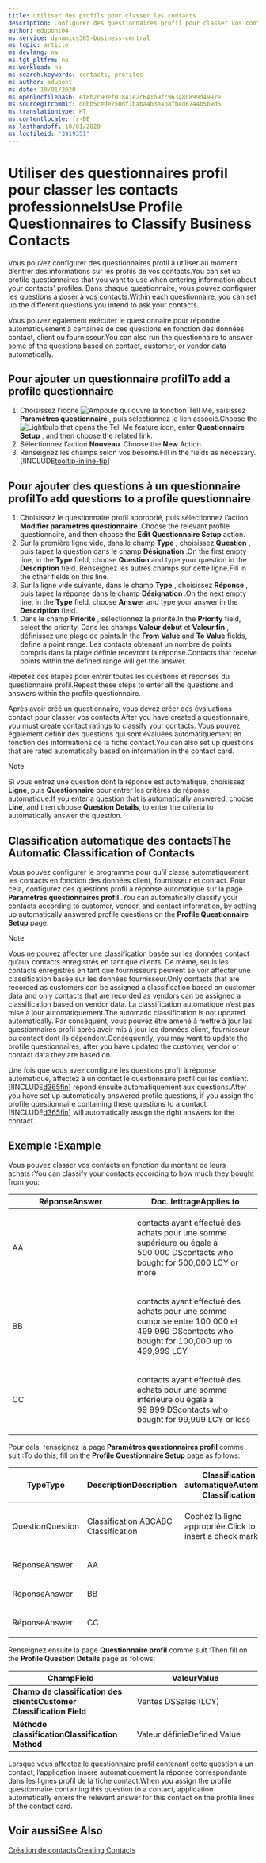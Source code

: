 ```yaml
---
title: Utiliser des profils pour classer les contacts
description: Configurer des questionnaires profil pour classer vos contacts professionnels
author: edupont04
ms.service: dynamics365-business-central
ms.topic: article
ms.devlang: na
ms.tgt_pltfrm: na
ms.workload: na
ms.search.keywords: contacts, profiles
ms.author: edupont
ms.date: 10/01/2020
ms.openlocfilehash: ef8b2c90ef01841e2c641b9fc96348d899d4997e
ms.sourcegitcommit: ddbb5cede750df1baba4b3eab8fbed6744b5b9d6
ms.translationtype: HT
ms.contentlocale: fr-BE
ms.lasthandoff: 10/01/2020
ms.locfileid: "3919351"
---
```

# <a name="use-profile-questionnaires-to-classify-business-contacts"></a><span data-ttu-id="c6d69-103">Utiliser des questionnaires profil pour classer les contacts professionnels</span><span class="sxs-lookup"><span data-stu-id="c6d69-103">Use Profile Questionnaires to Classify Business Contacts</span></span>
<span data-ttu-id="c6d69-104">Vous pouvez configurer des questionnaires profil à utiliser au moment d’entrer des informations sur les profils de vos contacts.</span><span class="sxs-lookup"><span data-stu-id="c6d69-104">You can set up profile questionnaires that you want to use when entering information about your contacts' profiles.</span></span> <span data-ttu-id="c6d69-105">Dans chaque questionnaire, vous pouvez configurer les questions à poser à vos contacts.</span><span class="sxs-lookup"><span data-stu-id="c6d69-105">Within each questionnaire, you can set up the different questions you intend to ask your contacts.</span></span>  

<span data-ttu-id="c6d69-106">Vous pouvez également exécuter le questionnaire pour répondre automatiquement à certaines de ces questions en fonction des données contact, client ou fournisseur.</span><span class="sxs-lookup"><span data-stu-id="c6d69-106">You can also run the questionnaire to answer some of the questions based on contact, customer, or vendor data automatically.</span></span>  

## <a name="to-add-a-profile-questionnaire"></a><span data-ttu-id="c6d69-107">Pour ajouter un questionnaire profil</span><span class="sxs-lookup"><span data-stu-id="c6d69-107">To add a profile questionnaire</span></span>
1.  <span data-ttu-id="c6d69-108">Choisissez l’icône ![Ampoule qui ouvre la fonction Tell Me](media/ui-search/search_small.png "Dites-moi ce que vous voulez faire"), saisissez **Paramètres questionnaire** , puis sélectionnez le lien associé.</span><span class="sxs-lookup"><span data-stu-id="c6d69-108">Choose the ![Lightbulb that opens the Tell Me feature](media/ui-search/search_small.png "Tell me what you want to do") icon, enter **Questionnaire Setup** , and then choose the related link.</span></span>  
2.  <span data-ttu-id="c6d69-109">Sélectionnez l’action **Nouveau** .</span><span class="sxs-lookup"><span data-stu-id="c6d69-109">Choose the **New** Action.</span></span>  
3.  <span data-ttu-id="c6d69-110">Renseignez les champs selon vos besoins.</span><span class="sxs-lookup"><span data-stu-id="c6d69-110">Fill in the fields as necessary.</span></span> [!INCLUDE[tooltip-inline-tip](includes/tooltip-inline-tip_md.md)]  

## <a name="to-add-questions-to-a-profile-questionnaire"></a><span data-ttu-id="c6d69-111">Pour ajouter des questions à un questionnaire profil</span><span class="sxs-lookup"><span data-stu-id="c6d69-111">To add questions to a profile questionnaire</span></span>
1.  <span data-ttu-id="c6d69-112">Choisissez le questionnaire profil approprié, puis sélectionnez l’action **Modifier paramètres questionnaire** .</span><span class="sxs-lookup"><span data-stu-id="c6d69-112">Choose the relevant profile questionnaire, and then choose the **Edit Questionnaire Setup** action.</span></span>  
2.  <span data-ttu-id="c6d69-113">Sur la première ligne vide, dans le champ **Type** , choisissez **Question** , puis tapez la question dans le champ **Désignation** .</span><span class="sxs-lookup"><span data-stu-id="c6d69-113">On the first empty line, in the **Type** field, choose **Question** and type your question in the **Description** field.</span></span> <span data-ttu-id="c6d69-114">Renseignez les autres champs sur cette ligne.</span><span class="sxs-lookup"><span data-stu-id="c6d69-114">Fill in the other fields on this line.</span></span>  
3.  <span data-ttu-id="c6d69-115">Sur la ligne vide suivante, dans le champ **Type** , choisissez **Réponse** , puis tapez la réponse dans le champ **Désignation** .</span><span class="sxs-lookup"><span data-stu-id="c6d69-115">On the next empty line, in the **Type** field, choose **Answer** and type your answer in the **Description** field.</span></span>  
4.  <span data-ttu-id="c6d69-116">Dans le champ **Priorité** , sélectionnez la priorité.</span><span class="sxs-lookup"><span data-stu-id="c6d69-116">In the **Priority** field, select the priority.</span></span> <span data-ttu-id="c6d69-117">Dans les champs **Valeur début** et **Valeur fin** , définissez une plage de points.</span><span class="sxs-lookup"><span data-stu-id="c6d69-117">In the **From Value** and **To Value** fields, define a point range.</span></span> <span data-ttu-id="c6d69-118">Les contacts obtenant un nombre de points compris dans la plage définie recevront la réponse.</span><span class="sxs-lookup"><span data-stu-id="c6d69-118">Contacts that receive points within the defined range will get the answer.</span></span>  

<span data-ttu-id="c6d69-119">Répétez ces étapes pour entrer toutes les questions et réponses du questionnaire profil.</span><span class="sxs-lookup"><span data-stu-id="c6d69-119">Repeat these steps to enter all the questions and answers within the profile questionnaire.</span></span>

<span data-ttu-id="c6d69-120">Après avoir créé un questionnaire, vous devez créer des évaluations contact pour classer vos contacts.</span><span class="sxs-lookup"><span data-stu-id="c6d69-120">After you have created a questionnaire, you must create contact ratings to classify your contacts.</span></span> <span data-ttu-id="c6d69-121">Vous pouvez également définir des questions qui sont évaluées automatiquement en fonction des informations de la fiche contact.</span><span class="sxs-lookup"><span data-stu-id="c6d69-121">You can also set up questions that are rated automatically based on information in the contact card.</span></span>  

> [!NOTE]
> <span data-ttu-id="c6d69-122">Si vous entrez une question dont la réponse est automatique, choisissez <STRONG>Ligne</STRONG>, puis <STRONG>Questionnaire</STRONG> pour entrer les critères de réponse automatique.</span><span class="sxs-lookup"><span data-stu-id="c6d69-122">If you enter a question that is automatically answered, choose <STRONG>Line</STRONG>, and then choose <STRONG>Question Details</STRONG>, to enter the criteria to automatically answer the question.</span></span>

## <a name="the-automatic-classification-of-contacts"></a><span data-ttu-id="c6d69-123">Classification automatique des contacts</span><span class="sxs-lookup"><span data-stu-id="c6d69-123">The Automatic Classification of Contacts</span></span>
<span data-ttu-id="c6d69-124">Vous pouvez configurer le programme pour qu’il classe automatiquement les contacts en fonction des données client, fournisseur et contact. Pour cela, configurez des questions profil à réponse automatique sur la page **Paramètres questionnaires profil** .</span><span class="sxs-lookup"><span data-stu-id="c6d69-124">You can automatically classify your contacts according to customer, vendor, and contact information, by setting up automatically answered profile questions on the **Profile Questionnaire Setup** page.</span></span>  

> [!NOTE]
> <span data-ttu-id="c6d69-125">Vous ne pouvez affecter une classification basée sur les données contact qu’aux contacts enregistrés en tant que clients. De même, seuls les contacts enregistrés en tant que fournisseurs peuvent se voir affecter une classification basée sur les données fournisseur.</span><span class="sxs-lookup"><span data-stu-id="c6d69-125">Only contacts that are recorded as customers can be assigned a classification based on customer data and only contacts that are recorded as vendors can be assigned a classification based on vendor data.</span></span> <span data-ttu-id="c6d69-126">La classification automatique n’est pas mise à jour automatiquement.</span><span class="sxs-lookup"><span data-stu-id="c6d69-126">The automatic classification is not updated automatically.</span></span> <span data-ttu-id="c6d69-127">Par conséquent, vous pouvez être amené à mettre à jour les questionnaires profil après avoir mis à jour les données client, fournisseur ou contact dont ils dépendent.</span><span class="sxs-lookup"><span data-stu-id="c6d69-127">Consequently, you may want to update the profile questionnaires, after you have updated the customer, vendor or contact data they are based on.</span></span>  

<span data-ttu-id="c6d69-128">Une fois que vous avez configuré les questions profil à réponse automatique, affectez à un contact le questionnaire profil qui les contient. [!INCLUDE[d365fin](includes/d365fin_md.md)] répond ensuite automatiquement aux questions.</span><span class="sxs-lookup"><span data-stu-id="c6d69-128">After you have set up automatically answered profile questions, if you assign the profile questionnaire containing these questions to a contact, [!INCLUDE[d365fin](includes/d365fin_md.md)] will automatically assign the right answers for the contact.</span></span>  

## <a name="example"></a><span data-ttu-id="c6d69-129">Exemple :</span><span class="sxs-lookup"><span data-stu-id="c6d69-129">Example</span></span>
<span data-ttu-id="c6d69-130">Vous pouvez classer vos contacts en fonction du montant de leurs achats :</span><span class="sxs-lookup"><span data-stu-id="c6d69-130">You can classify your contacts according to how much they bought from you:</span></span>

<table>
<colgroup>
<col style="width: 50%" />
<col style="width: 50%" />
</colgroup>
<thead>
<tr class="header">
<th><span data-ttu-id="c6d69-131"><strong>Réponse</strong></span><span class="sxs-lookup"><span data-stu-id="c6d69-131"><strong>Answer</strong></span></span></th>
<th><span data-ttu-id="c6d69-132"><strong>Doc. lettrage</strong></span><span class="sxs-lookup"><span data-stu-id="c6d69-132"><strong>Applies to</strong></span></span></th>
</tr>
</thead>
<tbody>
<tr class="odd">
<td><p><span data-ttu-id="c6d69-133">A</span><span class="sxs-lookup"><span data-stu-id="c6d69-133">A</span></span></p></td>
<td><p><span data-ttu-id="c6d69-134">contacts ayant effectué des achats pour une somme supérieure ou égale à 500 000 DS</span><span class="sxs-lookup"><span data-stu-id="c6d69-134">contacts who bought for 500,000 LCY or more</span></span></p></td>
</tr>
<tr class="even">
<td><p><span data-ttu-id="c6d69-135">B</span><span class="sxs-lookup"><span data-stu-id="c6d69-135">B</span></span></p></td>
<td><p><span data-ttu-id="c6d69-136">contacts ayant effectué des achats pour une somme comprise entre 100 000 et 499 999 DS</span><span class="sxs-lookup"><span data-stu-id="c6d69-136">contacts who bought for 100,000 up to 499,999 LCY</span></span></p></td>
</tr>
<tr class="odd">
<td><p><span data-ttu-id="c6d69-137">C</span><span class="sxs-lookup"><span data-stu-id="c6d69-137">C</span></span></p></td>
<td><p><span data-ttu-id="c6d69-138">contacts ayant effectué des achats pour une somme inférieure ou égale à 99 999 DS</span><span class="sxs-lookup"><span data-stu-id="c6d69-138">contacts who bought for 99,999 LCY or less</span></span></p></td>
</tr>
</tbody>
</table>

<span data-ttu-id="c6d69-139">Pour cela, renseignez la page **Paramètres questionnaires profil** comme suit :</span><span class="sxs-lookup"><span data-stu-id="c6d69-139">To do this, fill on the **Profile Questionnaire Setup** page as follows:</span></span>


<table>
<colgroup>
<col style="width: 20%" />
<col style="width: 20%" />
<col style="width: 20%" />
<col style="width: 20%" />
<col style="width: 20%" />
</colgroup>
<thead>
<tr class="header">
<th><span data-ttu-id="c6d69-140"><strong>Type</strong></span><span class="sxs-lookup"><span data-stu-id="c6d69-140"><strong>Type</strong></span></span></th>
<th><span data-ttu-id="c6d69-141"><strong>Description</strong></span><span class="sxs-lookup"><span data-stu-id="c6d69-141"><strong>Description</strong></span></span></th>
<th><span data-ttu-id="c6d69-142"><strong>Classification automatique</strong></span><span class="sxs-lookup"><span data-stu-id="c6d69-142"><strong>Automatic Classification</strong></span></span></th>
<th><span data-ttu-id="c6d69-143"><strong>Valeur début</strong></span><span class="sxs-lookup"><span data-stu-id="c6d69-143"><strong>From Value</strong></span></span></th>
<th><span data-ttu-id="c6d69-144"><strong>Valeur fin</strong></span><span class="sxs-lookup"><span data-stu-id="c6d69-144"><strong>To Value</strong></span></span></th>
</tr>
</thead>
<tbody>
<tr class="odd">
<td><p><span data-ttu-id="c6d69-145">Question</span><span class="sxs-lookup"><span data-stu-id="c6d69-145">Question</span></span></p></td>
<td><p><span data-ttu-id="c6d69-146">Classification ABC</span><span class="sxs-lookup"><span data-stu-id="c6d69-146">ABC Classification</span></span></p></td>
<td><p><span data-ttu-id="c6d69-147">Cochez la ligne appropriée.</span><span class="sxs-lookup"><span data-stu-id="c6d69-147">Click to insert a check mark</span></span></p></td>
<td><p> </p></td>
<td><p> </p></td>
</tr>
<tr class="even">
<td><p><span data-ttu-id="c6d69-148">Réponse</span><span class="sxs-lookup"><span data-stu-id="c6d69-148">Answer</span></span></p></td>
<td><p><span data-ttu-id="c6d69-149">A</span><span class="sxs-lookup"><span data-stu-id="c6d69-149">A</span></span></p></td>
<td><p> </p></td>
<td><p><span data-ttu-id="c6d69-150">500,000</span><span class="sxs-lookup"><span data-stu-id="c6d69-150">500,000</span></span></p></td>
<td><p> </p></td>
</tr>
<tr class="odd">
<td><p><span data-ttu-id="c6d69-151">Réponse</span><span class="sxs-lookup"><span data-stu-id="c6d69-151">Answer</span></span></p></td>
<td><p><span data-ttu-id="c6d69-152">B</span><span class="sxs-lookup"><span data-stu-id="c6d69-152">B</span></span></p></td>
<td><p> </p></td>
<td><p><span data-ttu-id="c6d69-153">100,000</span><span class="sxs-lookup"><span data-stu-id="c6d69-153">100,000</span></span></p></td>
<td><p><span data-ttu-id="c6d69-154">499,999</span><span class="sxs-lookup"><span data-stu-id="c6d69-154">499,999</span></span></p></td>
</tr>
<tr class="even">
<td><p><span data-ttu-id="c6d69-155">Réponse</span><span class="sxs-lookup"><span data-stu-id="c6d69-155">Answer</span></span></p></td>
<td><p><span data-ttu-id="c6d69-156">C</span><span class="sxs-lookup"><span data-stu-id="c6d69-156">C</span></span></p></td>
<td><p> </p></td>
<td><p> </p></td>
<td><p><span data-ttu-id="c6d69-157">99,999</span><span class="sxs-lookup"><span data-stu-id="c6d69-157">99,999</span></span></p></td>
</tr>
</tbody>
</table>

<span data-ttu-id="c6d69-158">Renseignez ensuite la page **Questionnaire profil** comme suit :</span><span class="sxs-lookup"><span data-stu-id="c6d69-158">Then fill on the **Profile Question Details** page as follows:</span></span>
<table>
<colgroup>
<col style="width: 50%" />
<col style="width: 50%" />
</colgroup>
<thead>
<tr class="header">
<th><span data-ttu-id="c6d69-159"><strong>Champ</strong></span><span class="sxs-lookup"><span data-stu-id="c6d69-159"><strong>Field</strong></span></span></th>
<th><span data-ttu-id="c6d69-160"><strong>Valeur</strong></span><span class="sxs-lookup"><span data-stu-id="c6d69-160"><strong>Value</strong></span></span></th>
</tr>
</thead>
<tbody>
<tr>
<td><span data-ttu-id="c6d69-161"><strong>Champ de classification des clients</strong></span><span class="sxs-lookup"><span data-stu-id="c6d69-161"><strong>Customer Classification Field</strong></span></span></td>
<td><span data-ttu-id="c6d69-162"><emphasis>Ventes DS</emphasis></span><span class="sxs-lookup"><span data-stu-id="c6d69-162"><emphasis>Sales (LCY)</emphasis></span></span></td>
</tr>
<tr>
<td><span data-ttu-id="c6d69-163"><strong>Méthode classification</strong></span><span class="sxs-lookup"><span data-stu-id="c6d69-163"><strong>Classification Method</strong></span></span></td>
<td><span data-ttu-id="c6d69-164"><emphasis>Valeur définie</emphasis></span><span class="sxs-lookup"><span data-stu-id="c6d69-164"><emphasis>Defined Value</emphasis></span></span></td>
</tr>
</tbody>
</table>

<span data-ttu-id="c6d69-165">Lorsque vous affectez le questionnaire profil contenant cette question à un contact, l’application insère automatiquement la réponse correspondante dans les lignes profil de la fiche contact.</span><span class="sxs-lookup"><span data-stu-id="c6d69-165">When you assign the profile questionnaire containing this question to a contact, application automatically enters the relevant answer for this contact on the profile lines of the contact card.</span></span>

## <a name="see-also"></a><span data-ttu-id="c6d69-166">Voir aussi</span><span class="sxs-lookup"><span data-stu-id="c6d69-166">See Also</span></span>
[<span data-ttu-id="c6d69-167">Création de contacts</span><span class="sxs-lookup"><span data-stu-id="c6d69-167">Creating Contacts</span></span>](marketing-create-contact-companies.md)  
